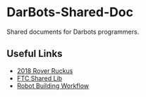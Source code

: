 # DarBots-Shared-Doc
Shared documents for Darbots programmers.
## Useful Links

- [2018 Rover Ruckus](2018)
- [FTC Shared Lib](sharedlib)
- [Robot Building Workflow](workflow)